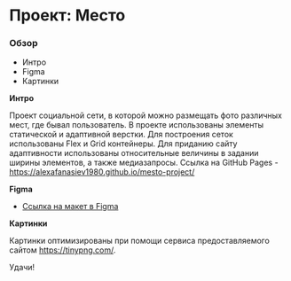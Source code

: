 # Проект: Место

### Обзор
* Интро
* Figma
* Картинки

**Интро**

Проект социальной сети, в которой можно размещать фото различных мест, где бывал пользователь.
В проекте использованы элементы статической и адаптивной верстки.
Для построения сеток использованы Flex и Grid контейнеры.
Для приданию сайту адаптивности использованы относительные величины в задании ширины элементов, а также медиазапросы.
Ссылка на GitHub Pages - https://alexafanasiev1980.github.io/mesto-project/

**Figma**

* [Ссылка на макет в Figma](https://www.figma.com/file/2cn9N9jSkmxD84oJik7xL7/JavaScript.-Sprint-4?node-id=0%3A1)

**Картинки**

Картинки оптимизированы при помощи сервиса предоставляемого сайтом https://tinypng.com/.

Удачи!

